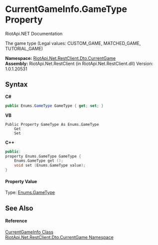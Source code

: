 # CurrentGameInfo.GameType Property 
RiotApi.NET Documentation 

The game type (Legal values: CUSTOM_GAME, MATCHED_GAME, TUTORIAL_GAME)

**Namespace:**&nbsp;<a href="bbea11c0-c392-300f-a301-1bda973e0e85">RiotApi.Net.RestClient.Dto.CurrentGame</a><br />**Assembly:**&nbsp;RiotApi.Net.RestClient (in RiotApi.Net.RestClient.dll) Version: 1.0.1.20531

## Syntax

**C#**<br />
``` C#
public Enums.GameType GameType { get; set; }
```

**VB**<br />
``` VB
Public Property GameType As Enums.GameType
	Get
	Set
```

**C++**<br />
``` C++
public:
property Enums.GameType GameType {
	Enums.GameType get ();
	void set (Enums.GameType value);
}
```


#### Property Value
Type: <a href="d63b0865-5a33-e2d8-e838-704578a79636">Enums.GameType</a>

## See Also


#### Reference
<a href="4d648d63-da25-8955-34ed-b81697d04494">CurrentGameInfo Class</a><br /><a href="bbea11c0-c392-300f-a301-1bda973e0e85">RiotApi.Net.RestClient.Dto.CurrentGame Namespace</a><br />